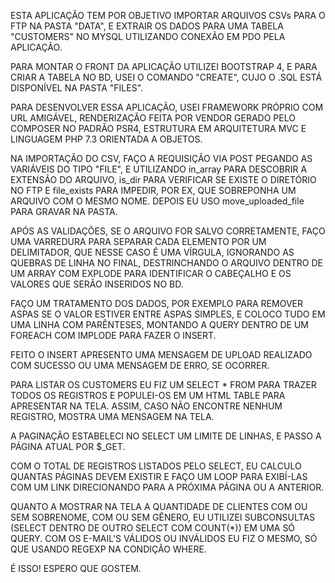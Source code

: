 ESTA APLICAÇÃO TEM POR OBJETIVO IMPORTAR ARQUIVOS CSVs PARA O FTP NA PASTA "DATA", E EXTRAIR OS DADOS PARA UMA TABELA "CUSTOMERS" NO MYSQL UTILIZANDO CONEXÃO EM PDO PELA APLICAÇÃO. 

PARA MONTAR O FRONT DA APLICAÇÃO UTILIZEI BOOTSTRAP 4, E PARA CRIAR A TABELA NO BD, USEI O COMANDO "CREATE", CUJO O .SQL ESTÁ DISPONÍVEL NA PASTA "FILES".

PARA DESENVOLVER ESSA APLICAÇÃO, USEI FRAMEWORK PRÓPRIO COM URL AMIGÁVEL, RENDERIZAÇÃO FEITA POR VENDOR GERADO PELO COMPOSER NO PADRÃO PSR4, ESTRUTURA EM ARQUITETURA MVC E LINGUAGEM PHP 7.3 ORIENTADA A OBJETOS.

NA IMPORTAÇÃO DO CSV, FAÇO A REQUISIÇÃO VIA POST PEGANDO AS VARIÁVEIS DO TIPO "FILE", E UTILIZANDO in_array PARA DESCOBRIR A EXTENSÃO DO ARQUIVO, is_dir PARA VERIFICAR SE EXISTE O DIRETÓRIO NO FTP E file_exists PARA IMPEDIR, POR EX, QUE SOBREPONHA UM ARQUIVO COM O MESMO NOME. DEPOIS EU USO move_uploaded_file PARA GRAVAR NA PASTA.

APÓS AS VALIDAÇÕES, SE O ARQUIVO FOR SALVO CORRETAMENTE, FAÇO UMA VARREDURA PARA SEPARAR CADA ELEMENTO POR UM DELIMITADOR, QUE NESSE CASO É UMA VÍRGULA, IGNORANDO AS QUEBRAS DE LINHA NO FINAL, DESTRINCHANDO O ARQUIVO DENTRO DE UM ARRAY COM EXPLODE PARA IDENTIFICAR O CABEÇALHO E OS VALORES QUE SERÃO INSERIDOS NO BD.

FAÇO UM TRATAMENTO DOS DADOS, POR EXEMPLO PARA REMOVER ASPAS SE O VALOR ESTIVER ENTRE ASPAS SIMPLES, E COLOCO TUDO EM UMA LINHA COM PARÊNTESES, MONTANDO A QUERY DENTRO DE UM FOREACH COM IMPLODE PARA FAZER O INSERT.

FEITO O INSERT APRESENTO UMA MENSAGEM DE UPLOAD REALIZADO COM SUCESSO OU UMA MENSAGEM DE ERRO, SE OCORRER.

PARA LISTAR OS CUSTOMERS EU FIZ UM SELECT * FROM PARA TRAZER TODOS OS REGISTROS E POPULEI-OS EM UM HTML TABLE PARA APRESENTAR NA TELA. ASSIM, CASO NÃO ENCONTRE NENHUM REGISTRO, MOSTRA UMA MENSAGEM NA TELA.

A PAGINAÇÃO ESTABELECI NO SELECT UM LIMITE DE LINHAS, E PASSO A PÁGINA ATUAL POR $_GET. 

COM O TOTAL DE REGISTROS LISTADOS PELO SELECT, EU CALCULO QUANTAS PÁGINAS DEVEM EXISTIR E FAÇO UM LOOP PARA EXIBÍ-LAS COM UM LINK DIRECIONANDO PARA A PRÓXIMA PÁGINA OU A ANTERIOR.

QUANTO A MOSTRAR NA TELA A QUANTIDADE DE CLIENTES COM OU SEM SOBRENOME, COM OU SEM GÊNERO, EU UTILIZEI SUBCONSULTAS (SELECT DENTRO DE OUTRO SELECT COM COUNT(*)) EM UMA SÓ QUERY. COM OS E-MAIL'S VÁLIDOS OU INVÁLIDOS EU FIZ O MESMO, SÓ QUE USANDO REGEXP NA CONDIÇÃO WHERE.

É ISSO! ESPERO QUE GOSTEM.
